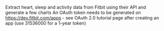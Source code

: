 Extract heart, sleep and activity data from Fitbit using their API and generate a few charts
An OAuth token needs to be generated on https://dev.fitbit.com/apps - see OAuth 2.0 tutorial page after creating an app (use 31536000 for a 1-year token)
